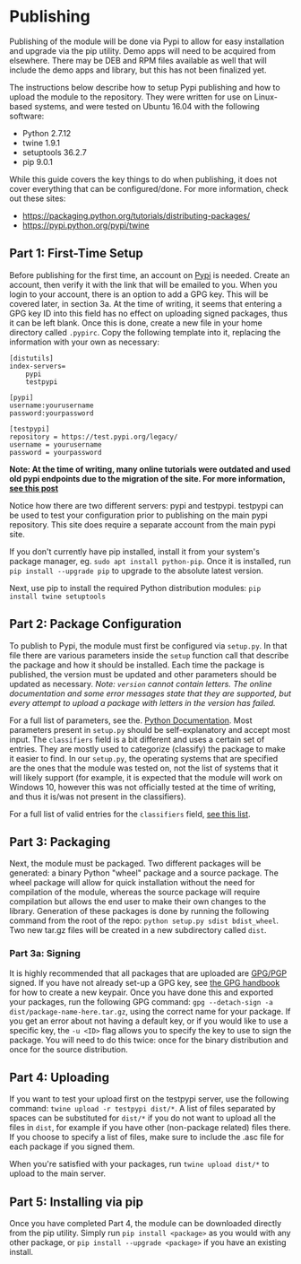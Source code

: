 Publishing
===========
Publishing of the module will be done via Pypi to allow for easy installation
and upgrade via the pip utility. Demo apps will need to be acquired from
elsewhere. There may be DEB and RPM files available as well that will include
the demo apps and library, but this has not been finalized yet.

The instructions below describe how to setup Pypi publishing and how to upload
the module to the repository. They were written for use on Linux-based systems,
and were tested on Ubuntu 16.04 with the following software:
* Python 2.7.12
* twine 1.9.1
* setuptools 36.2.7
* pip 9.0.1

While this guide covers the key things to do when publishing, it does not cover
everything that can be configured/done. For more information, check out these
sites:
* https://packaging.python.org/tutorials/distributing-packages/
* https://pypi.python.org/pypi/twine

## Part 1: First-Time Setup
Before publishing for the first time, an account on
[Pypi](https://pypi.python.org/pypi) is needed. Create an account, then verify
it with the link that will be emailed to you. When you login to your account,
there is an option to add a GPG key. This will be covered later, in section
3a. At the time of writing, it seems that entering a GPG key ID into this field
has no effect on uploading signed packages, thus it can be left blank. Once
this is done, create a new file in your home directory called `.pypirc`. Copy 
the following template into it, replacing the information with your own as
necessary:
```
[distutils]
index-servers=
	pypi
	testpypi

[pypi]
username:yourusername
password:yourpassword

[testpypi]
repository = https://test.pypi.org/legacy/
username = yourusername
password = yourpassword
```
**Note: At the time of writing, many online tutorials were outdated and used
old pypi endpoints due to the migration of the site. 
For more information, [see this post](https://mail.python.org/pipermail/distutils-sig/2017-June/030766.html)**

Notice how there are two different servers: pypi and testpypi. testpypi can be
used to test your configuration prior to publishing on the main pypi repository.
This site does require a separate account from the main pypi site.

If you don't currently have pip installed, install it from your system's
package manager, eg. `sudo apt install python-pip`. Once it is installed,
run `pip install --upgrade pip` to upgrade to the absolute latest version.

Next, use pip to install the required Python distribution modules:
`pip install twine setuptools`

## Part 2: Package Configuration
To publish to Pypi, the module must first be configured via `setup.py`. In that
file there are various parameters inside the `setup` function call that
describe the package and how it should be installed. Each time the package is
published, the version must be updated and other parameters should be updated
as necessary. *Note: `version` cannot contain letters. The online documentation
and some error messages state that they are supported, but every attempt to
upload a package with letters in the version has failed.*

For a full list of parameters, see the.
[Python Documentation](https://packaging.python.org/tutorials/distributing-packages/#setup-args).
Most parameters present in `setup.py` should be self-explanatory and accept
most input. The `classifiers` field is a bit different and uses a certain set
of entries. They are mostly used to categorize (classify) the package to make
it easier to find. In our `setup.py`, the operating systems that are specified
are the ones that the module was tested on, not the list of systems that it
will likely support (for example, it is expected that the module will work on
Windows 10, however this was not officially tested at the time of writing, and
thus it is/was not present in the classifiers).

For a full list of valid entries for the `classifiers` field,
[see this list](https://pypi.python.org/pypi?%3Aaction=list_classifiers).

## Part 3: Packaging
Next, the module must be packaged. Two different packages will be
generated: a binary Python "wheel" package and a source package. The wheel
package will allow for quick installation without the need for compilation of
the module, whereas the source package will require compilation but allows the
end user to make their own changes to the library. Generation of these packages
is done by running the following command from the root of the repo:
`python setup.py sdist bdist_wheel`. Two new tar.gz files will be created in a
new subdirectory called `dist`.

### Part 3a: Signing
It is highly recommended that all packages that are uploaded are
[GPG/PGP](https://en.wikipedia.org/wiki/GNU_Privacy_Guard) signed.
If you have not already set-up a GPG key, see
[the GPG handbook](https://www.gnupg.org/gph/en/manual/c14.html) for how to
create a new keypair. Once you have done this and exported your packages, run
the following GPG command:
`gpg --detach-sign -a dist/package-name-here.tar.gz`, using the correct name for
your package. If you get an error about not having a default key, or if you
would like to use a specific key, the `-u <ID>` flag allows you to specify the 
key to use to sign the package. You will need to do this twice: once for the 
binary distribution and once for the source distribution.

## Part 4: Uploading
If you want to test your upload first on the testpypi server, use the following command:
`twine upload -r testpypi dist/*`. A list of files separated by spaces can be
substituted for `dist/*` if you do not want to upload all the files in `dist`,
for example if you have other (non-package related) files there. If you choose
to specify a list of files, make sure to include the .asc file for each package
if you signed them.

When you're satisfied with your packages, run `twine upload dist/*` to upload
to the main server.

## Part 5: Installing via pip
Once you have completed Part 4, the module can be downloaded directly from the
pip utility. Simply run `pip install <package>` as you would with any other
package, or `pip install --upgrade <package>` if you have an existing install.